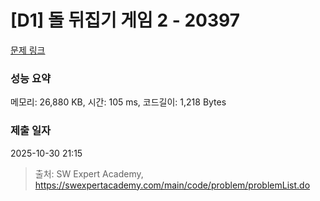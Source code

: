 # [D1] 돌 뒤집기 게임 2 - 20397 

[문제 링크](https://swexpertacademy.com/main/code/problem/problemDetail.do?contestProbId=AY3o7m4axawDFAUZ) 

### 성능 요약

메모리: 26,880 KB, 시간: 105 ms, 코드길이: 1,218 Bytes

### 제출 일자

2025-10-30 21:15



> 출처: SW Expert Academy, https://swexpertacademy.com/main/code/problem/problemList.do